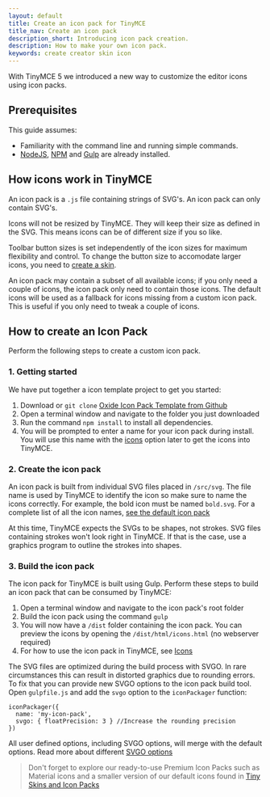 ```yaml
---
layout: default
title: Create an icon pack for TinyMCE
title_nav: Create an icon pack
description_short: Introducing icon pack creation.
description: How to make your own icon pack.
keywords: create creator skin icon
---
```


With TinyMCE 5 we introduced a new way to customize the editor icons using icon packs.

## Prerequisites

This guide assumes:

* Familiarity with the command line and running simple commands.
* [NodeJS](https://nodejs.org/en/), [NPM](https://www.npmjs.com) and [Gulp](https://gulpjs.com/) are already installed.

## How icons work in TinyMCE

An icon pack is a `.js` file containing strings of SVG's. An icon pack can only contain SVG's.

Icons will not be resized by TinyMCE. They will keep their size as defined in the SVG. This means icons can be of different size if you so like.

Toolbar button sizes is set independently of the icon sizes for maximum flexibility and control. To change the button size to accomodate larger icons, you need to [create a skin](https://www.tiny.cloud/docs/advanced/creating-a-skin/).

An icon pack may contain a subset of all available icons; if you only need a couple of icons, the icon pack only need to contain those icons. The default icons will be used as a fallback for icons missing from a custom icon pack. This is useful if you only need to tweak a couple of icons.

## How to create an Icon Pack

Perform the following steps to create a custom icon pack.

### 1. Getting started

We have put together a icon template project to get you started:

1. Download or `git clone` [Oxide Icon Pack Template from Github](https://github.com/tinymce/oxide-icon-pack-template)
2. Open a terminal window and navigate to the folder you just downloaded
3. Run the command `npm install` to install all dependencies.
4. You will be prompted to enter a name for your icon pack during install. You will use this name with the [icons](https://www.tiny.cloud/docs/configure/editor-appearance/#icons) option later to get the icons into TinyMCE.

### 2. Create the icon pack

An icon pack is built from individual SVG files placed in `/src/svg`. The file name is used by TinyMCE to identify the icon so make sure to name the icons correctly. For example, the bold icon must be named `bold.svg`. For a complete list of all the icon names, [see the default icon pack](https://github.com/tinymce/tinymce/tree/master/modules/oxide-icons-default/src/svg)

At this time, TinyMCE expects the SVGs to be shapes, not strokes. SVG files containing strokes won't look right in TinyMCE. If that is the case, use a graphics program to outline the strokes into shapes.

### 3. Build the icon pack

The icon pack for TinyMCE is built using Gulp. Perform these steps to build an icon pack that can be consumed by TinyMCE:

1. Open a terminal window and navigate to the icon pack's root folder
2. Build the icon pack using the command `gulp`
3. You will now have a `/dist` folder containing the icon pack. You can preview the icons by opening the `/dist/html/icons.html` (no webserver required)
4. For how to use the icon pack in TinyMCE, see [Icons](https://www.tiny.cloud/docs/configure/editor-appearance/#icons)

The SVG files are optimized during the build process with SVGO. In rare circumstances this can result in distorted graphics due to rounding errors. To fix that you can provide new SVGO options to the icon pack build tool. Open `gulpfile.js` and add the `svgo` option to the `iconPackager` function:
```
iconPackager({
  name: 'my-icon-pack',
  svgo: { floatPrecision: 3 } //Increase the rounding precision
})
```
All user defined options, including SVGO options, will merge with the default options. Read more about different [SVGO options](https://github.com/svg/svgo)

> Don't forget to explore our ready-to-use Premium Icon Packs such as Material icons and a smaller version of our default icons found in [Tiny Skins and Icon Packs](https://apps.tiny.cloud/products/skins-and-icon-packs/)
